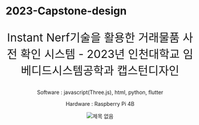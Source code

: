 # 2023-Capstone-design

<dev>
   <p align="center" style="font-size: 30px;">
  Instant Nerf기술을 활용한 거래물품 사전 확인 시스템 - 2023년 인천대학교 임베디드시스템공학과 캡스턴디자인
  </p>
  <p align="center">
  Software : javascript(Three.js), html, python, flutter
  </p>
  <p align="center">
  Hardware : Raspberry Pi 4B
  </p>
  <p align="center">
  <img src="https://user-images.githubusercontent.com/114638557/235033286-cc04eace-e265-4f16-918e-3dc2035877e2.png" alt="제목 없음">
  </p>
</dev>

